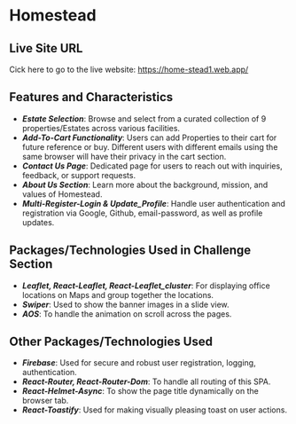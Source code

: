 <h1>Homestead</h1>

<h2>Live Site URL</h2>
<p>Cick here to go to the live website: <a href="https://home-stead1.web.app/">https://home-stead1.web.app/</a></p>

<h2>Features and Characteristics</h2>

- **_Estate Selection_**: Browse and select from a curated collection of 9 properties/Estates across various facilities.
- **_Add-To-Cart Functionality_**: Users can add Properties to their cart for future reference or buy. Different users with different emails using the same browser will have their privacy in the cart section.
- **_Contact Us Page_**: Dedicated page for users to reach out with inquiries, feedback, or support requests.
- **_About Us Section_**: Learn more about the background, mission, and values of Homestead.
- **_Multi-Register-Login & Update_Profile_**: Handle user authentication and registration via Google, Github, email-password, as well as profile updates.

<h2>Packages/Technologies Used in Challenge Section</h2>

- **_Leaflet, React-Leaflet, React-Leaflet_cluster_**: For displaying office locations on Maps and group together the locations.
- **_Swiper_**: Used to show the banner images in a slide view.
- **_AOS_**: To handle the animation on scroll across the pages.

<h2>Other Packages/Technologies Used</h2>

- **_Firebase_**: Used for secure and robust user registration, logging, authentication.
- **_React-Router, React-Router-Dom_**: To handle all routing of this SPA.
- **_React-Helmet-Async_**: To show the page title dynamically on the browser tab.
- **_React-Toastify_**: Used for making visually pleasing toast on user actions.
